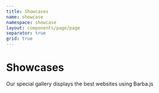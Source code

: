 ```yaml
---
title: Showcases
name: showcase
namespace: showcase
layout: components/page/page
separator: true
grid: true
---
```


# Showcases

Our special gallery displays the best websites using Barba.js
